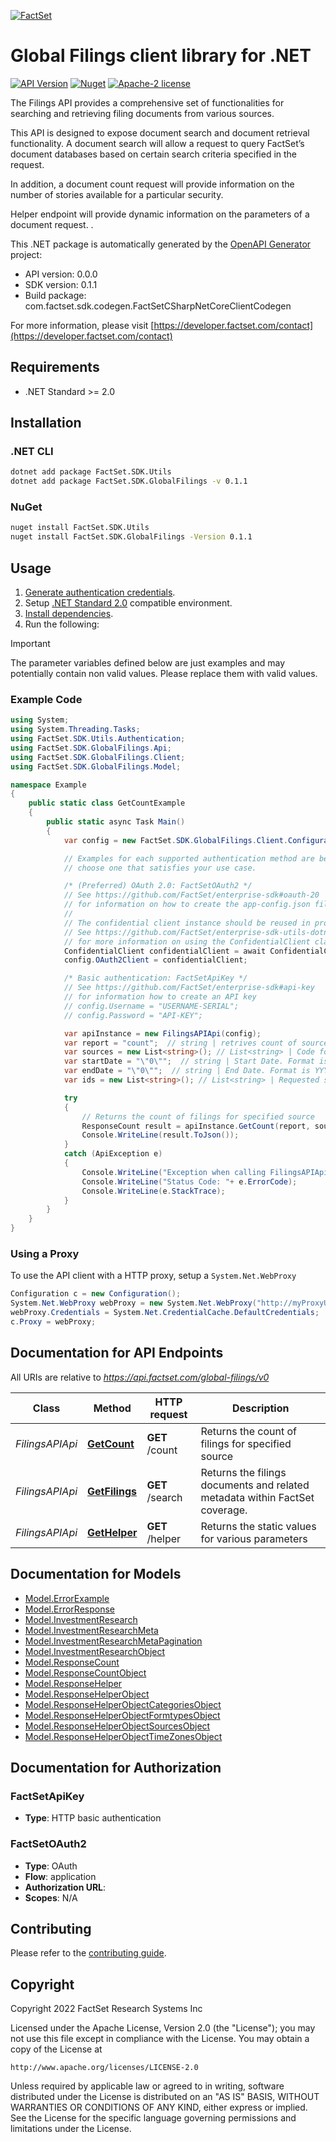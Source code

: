 [![FactSet](https://raw.githubusercontent.com/factset/enterprise-sdk/main/docs/images/factset-logo.svg)](https://www.factset.com)

# Global Filings client library for .NET

[![API Version](https://img.shields.io/badge/api-v0.0.0-blue)](https://developer.factset.com/api-catalog/global-filings-api)
[![Nuget](https://img.shields.io/nuget/v/FactSet.SDK.GlobalFilings)](https://www.nuget.org/packages/FactSet.SDK.GlobalFilings)
[![Apache-2 license](https://img.shields.io/badge/license-Apache2-brightgreen.svg)](https://www.apache.org/licenses/LICENSE-2.0)

The Filings API provides a comprehensive set of functionalities for searching and retrieving filing documents from various sources.

This API is designed to expose document search and document retrieval functionality. A document search will allow a request to query FactSet’s document databases based on certain search criteria specified in the request.

In addition, a document count request will provide information on the number of stories available for a particular security.

Helper endpoint will provide dynamic information on the parameters of a document request. .

This .NET package is automatically generated by the [OpenAPI Generator](https://openapi-generator.tech) project:

- API version: 0.0.0
- SDK version: 0.1.1
- Build package: com.factset.sdk.codegen.FactSetCSharpNetCoreClientCodegen

For more information, please visit [https://developer.factset.com/contact](https://developer.factset.com/contact)

## Requirements

* .NET Standard >= 2.0

## Installation

### .NET CLI

```bash
dotnet add package FactSet.SDK.Utils
dotnet add package FactSet.SDK.GlobalFilings -v 0.1.1
```

### NuGet

```bash
nuget install FactSet.SDK.Utils
nuget install FactSet.SDK.GlobalFilings -Version 0.1.1
```

## Usage

1. [Generate authentication credentials](../../../../README.md#authentication).
2. Setup [.NET Standard 2.0](https://docs.microsoft.com/en-us/dotnet/standard/net-standard?tabs=net-standard-2-0) compatible environment.
3. [Install dependencies](#installation).
4. Run the following:

> [!IMPORTANT]
> The parameter variables defined below are just examples and may potentially contain non valid values. Please replace them with valid values.

### Example Code

```csharp
using System;
using System.Threading.Tasks;
using FactSet.SDK.Utils.Authentication;
using FactSet.SDK.GlobalFilings.Api;
using FactSet.SDK.GlobalFilings.Client;
using FactSet.SDK.GlobalFilings.Model;

namespace Example
{
    public static class GetCountExample
    {
        public static async Task Main()
        {
            var config = new FactSet.SDK.GlobalFilings.Client.Configuration();

            // Examples for each supported authentication method are below,
            // choose one that satisfies your use case.

            /* (Preferred) OAuth 2.0: FactSetOAuth2 */
            // See https://github.com/FactSet/enterprise-sdk#oauth-20
            // for information on how to create the app-config.json file
            //
            // The confidential client instance should be reused in production environments.
            // See https://github.com/FactSet/enterprise-sdk-utils-dotnet#authentication
            // for more information on using the ConfidentialClient class
            ConfidentialClient confidentialClient = await ConfidentialClient.CreateAsync("/path/to/app-config.json");
            config.OAuth2Client = confidentialClient;

            /* Basic authentication: FactSetApiKey */
            // See https://github.com/FactSet/enterprise-sdk#api-key
            // for information how to create an API key
            // config.Username = "USERNAME-SERIAL";
            // config.Password = "API-KEY";

            var apiInstance = new FilingsAPIApi(config);
            var report = "count";  // string | retrives count of source.
            var sources = new List<string>(); // List<string> | Code for document source to include.This is a comma-separated list. Use the ```/helper``` endpoint to get the list of available sources.  
            var startDate = "\"0\"";  // string | Start Date. Format is YYYYMMDD or relative +/- days (0,-1,etc). (optional)  (default to "0")
            var endDate = "\"0\"";  // string | End Date. Format is YYYYMMDD or relative +/- days (0,-1,etc). (optional)  (default to "0")
            var ids = new List<string>(); // List<string> | Requested symbols or securities.  This is a comma-separated list with a maximum limit of 1000.  Each symbol can be a FactSet exchange symbol, CUSIP, or SEDOL. (optional) 

            try
            {
                // Returns the count of filings for specified source
                ResponseCount result = apiInstance.GetCount(report, sources, startDate, endDate, ids);
                Console.WriteLine(result.ToJson());
            }
            catch (ApiException e)
            {
                Console.WriteLine("Exception when calling FilingsAPIApi.GetCount: " + e.Message );
                Console.WriteLine("Status Code: "+ e.ErrorCode);
                Console.WriteLine(e.StackTrace);
            }
        }
    }
}
```

### Using a Proxy

To use the API client with a HTTP proxy, setup a `System.Net.WebProxy`

```csharp
Configuration c = new Configuration();
System.Net.WebProxy webProxy = new System.Net.WebProxy("http://myProxyUrl:80/");
webProxy.Credentials = System.Net.CredentialCache.DefaultCredentials;
c.Proxy = webProxy;
```

## Documentation for API Endpoints

All URIs are relative to *https://api.factset.com/global-filings/v0*

Class | Method | HTTP request | Description
------------ | ------------- | ------------- | -------------
*FilingsAPIApi* | [**GetCount**](https://github.com/FactSet/enterprise-sdk/tree/main/code/dotnet/GlobalFilings/v0/docs/FilingsAPIApi.md#getcount) | **GET** /count | Returns the count of filings for specified source
*FilingsAPIApi* | [**GetFilings**](https://github.com/FactSet/enterprise-sdk/tree/main/code/dotnet/GlobalFilings/v0/docs/FilingsAPIApi.md#getfilings) | **GET** /search | Returns the filings documents and related metadata within FactSet coverage.
*FilingsAPIApi* | [**GetHelper**](https://github.com/FactSet/enterprise-sdk/tree/main/code/dotnet/GlobalFilings/v0/docs/FilingsAPIApi.md#gethelper) | **GET** /helper | Returns the static values for various parameters


## Documentation for Models

 - [Model.ErrorExample](https://github.com/FactSet/enterprise-sdk/tree/main/code/dotnet/GlobalFilings/v0/docs/ErrorExample.md)
 - [Model.ErrorResponse](https://github.com/FactSet/enterprise-sdk/tree/main/code/dotnet/GlobalFilings/v0/docs/ErrorResponse.md)
 - [Model.InvestmentResearch](https://github.com/FactSet/enterprise-sdk/tree/main/code/dotnet/GlobalFilings/v0/docs/InvestmentResearch.md)
 - [Model.InvestmentResearchMeta](https://github.com/FactSet/enterprise-sdk/tree/main/code/dotnet/GlobalFilings/v0/docs/InvestmentResearchMeta.md)
 - [Model.InvestmentResearchMetaPagination](https://github.com/FactSet/enterprise-sdk/tree/main/code/dotnet/GlobalFilings/v0/docs/InvestmentResearchMetaPagination.md)
 - [Model.InvestmentResearchObject](https://github.com/FactSet/enterprise-sdk/tree/main/code/dotnet/GlobalFilings/v0/docs/InvestmentResearchObject.md)
 - [Model.ResponseCount](https://github.com/FactSet/enterprise-sdk/tree/main/code/dotnet/GlobalFilings/v0/docs/ResponseCount.md)
 - [Model.ResponseCountObject](https://github.com/FactSet/enterprise-sdk/tree/main/code/dotnet/GlobalFilings/v0/docs/ResponseCountObject.md)
 - [Model.ResponseHelper](https://github.com/FactSet/enterprise-sdk/tree/main/code/dotnet/GlobalFilings/v0/docs/ResponseHelper.md)
 - [Model.ResponseHelperObject](https://github.com/FactSet/enterprise-sdk/tree/main/code/dotnet/GlobalFilings/v0/docs/ResponseHelperObject.md)
 - [Model.ResponseHelperObjectCategoriesObject](https://github.com/FactSet/enterprise-sdk/tree/main/code/dotnet/GlobalFilings/v0/docs/ResponseHelperObjectCategoriesObject.md)
 - [Model.ResponseHelperObjectFormtypesObject](https://github.com/FactSet/enterprise-sdk/tree/main/code/dotnet/GlobalFilings/v0/docs/ResponseHelperObjectFormtypesObject.md)
 - [Model.ResponseHelperObjectSourcesObject](https://github.com/FactSet/enterprise-sdk/tree/main/code/dotnet/GlobalFilings/v0/docs/ResponseHelperObjectSourcesObject.md)
 - [Model.ResponseHelperObjectTimeZonesObject](https://github.com/FactSet/enterprise-sdk/tree/main/code/dotnet/GlobalFilings/v0/docs/ResponseHelperObjectTimeZonesObject.md)


## Documentation for Authorization


### FactSetApiKey

- **Type**: HTTP basic authentication


### FactSetOAuth2

- **Type**: OAuth
- **Flow**: application
- **Authorization URL**: 
- **Scopes**: N/A


## Contributing

Please refer to the [contributing guide](../../../../CONTRIBUTING.md).

## Copyright

Copyright 2022 FactSet Research Systems Inc

Licensed under the Apache License, Version 2.0 (the "License");
you may not use this file except in compliance with the License.
You may obtain a copy of the License at

    http://www.apache.org/licenses/LICENSE-2.0

Unless required by applicable law or agreed to in writing, software
distributed under the License is distributed on an "AS IS" BASIS,
WITHOUT WARRANTIES OR CONDITIONS OF ANY KIND, either express or implied.
See the License for the specific language governing permissions and
limitations under the License.
